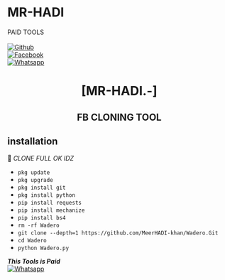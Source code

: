# MR-HADI
PAID TOOLS
<b></b> </br> <br>[![Github](https://img.shields.io/badge/Github-MR.AKING-dimgray?style=flat-square&logo=github)](https://github.com/MeerHADI-khan/Wadero.Git)<br> [![Facebook](https://img.shields.io/badge/Facebook-AKING-blue?style=flat-square&logo=facebook)](https://www.facebook.com/profile.php?id=100076381339868)<br> [![Whatsapp](https://img.shields.io/badge/Whatsapp-AKING-deepgreen?style=flat-square&logo=whatsapp)](https://wa.me/+923163372011)



<h1 align="center"> [MR-HADI.-]</h1>

<h2 align="center">  FB CLONING TOOL </h2>


## <b>installation</b>

🔰 _CLONE FULL OK IDZ_


- `pkg update`
- `pkg upgrade`
- `pkg install git`
- `pkg install python`
- `pip install requests`
- `pip install mechanize`
- `pip install bs4`
- `rm -rf Wadero`
- `git clone --depth=1 https://github.com/MeerHADI-khan/Wadero.Git`
- `cd Wadero`
- `python Wadero.py`



 ___This Tools is Paid___</br>
 [![Whatsapp](https://img.shields.io/badge/Whatsapp-MR-deepgreen?style=flat-square&logo=whatsapp)](https://wa.me/+923163372011)
